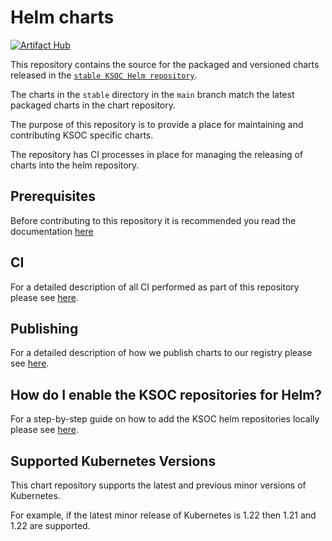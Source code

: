 # Helm charts

[![Artifact Hub](https://img.shields.io/endpoint?url=https://artifacthub.io/badge/repository/ksoc)](https://artifacthub.io/packages/search?repo=ksoc)

This repository contains the source for the packaged and versioned charts released in the [`stable KSOC Helm repository`](https://charts.ksoc.com/stable).

The charts in the `stable` directory in the `main` branch match the latest packaged charts in the chart repository.

The purpose of this repository is to provide a place for maintaining and contributing KSOC specific charts.

The repository has CI processes in place for managing the releasing of charts into the helm repository.

## Prerequisites

Before contributing to this repository it is recommended you read the documentation [here](docs/pre-reqs.md)

## CI

For a detailed description of all CI performed as part of this repository please see [here](docs/ci.md).

## Publishing

For a detailed description of how we publish charts to our registry please see [here](docs/publishing.md).

## How do I enable the KSOC repositories for Helm?

For a step-by-step guide on how to add the KSOC helm repositories locally please see [here](docs/adding-helm-repo-locally.md).

## Supported Kubernetes Versions

This chart repository supports the latest and previous minor versions of Kubernetes.

For example, if the latest minor release of Kubernetes is 1.22 then 1.21 and 1.22 are supported.
